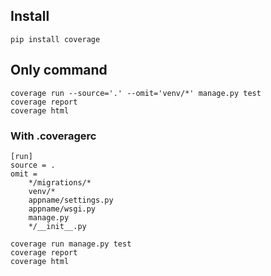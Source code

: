 ---
---

## Install

```shell
pip install coverage
```

## Only command

```shell
coverage run --source='.' --omit='venv/*' manage.py test
coverage report
coverage html
```

### With .coveragerc

```
[run]
source = .
omit =
    */migrations/*
    venv/*
    appname/settings.py
    appname/wsgi.py
    manage.py
    */__init__.py
```

```shell
coverage run manage.py test
coverage report
coverage html
```
